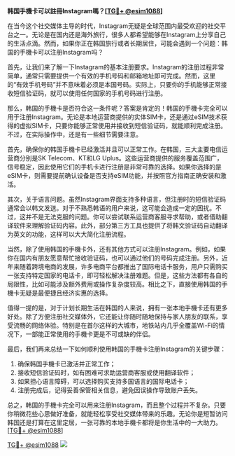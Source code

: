 **韩国手機卡可以註冊Instagram嗎？[[TG💪+ @esim1088](https://t.me/s/esim1088)]**

在当今这个社交媒体主导的时代，Instagram无疑是全球范围内最受欢迎的社交平台之一。无论是在国内还是海外旅行，很多人都希望能够在Instagram上分享自己的生活点滴。然而，如果你正在韩国旅行或者长期居住，可能会遇到一个问题：韩国的手機卡可以注册Instagram吗？

首先，让我们来了解一下Instagram的基本注册要求。Instagram的注册过程非常简单，通常只需要提供一个有效的手机号码和邮箱地址即可完成。然而，这里的“有效手机号码”并不意味着必须是本国号码。实际上，只要你的手机能够正常接收短信验证码，就可以使用任何国家的手机号码进行注册。

那么，韩国的手機卡是否符合这一条件呢？答案是肯定的！韩国的手機卡完全可以用于注册Instagram。无论是本地运营商提供的实体SIM卡，还是通过eSIM技术获得的虚拟SIM卡，只要你能够正常使用并接收到短信验证码，就能顺利完成注册。不过，在实际操作中，还是有一些细节需要注意。

首先，确保你的韩国手機卡已经激活并且可以正常工作。在韩国，三大主要电信运营商分别是SK Telecom、KT和LG Uplus。这些运营商提供的服务覆盖范围广，信号稳定，因此使用它们的手机卡进行注册是非常可靠的选择。如果你选择的是eSIM卡，则需要提前确认设备是否支持eSIM功能，并按照官方指南正确安装和激活。

其次，关于语言问题。虽然Instagram界面支持多种语言，但注册时的短信验证码通常会以韩文发送。对于不熟悉韩语的用户来说，这可能会造成一定的困扰。不过，这并不是无法克服的问题。你可以尝试联系运营商客服寻求帮助，或者借助翻译软件来理解验证码内容。此外，部分第三方工具也提供了将韩文验证码自动翻译为英文的功能，这样可以大大简化注册流程。

当然，除了使用韩国的手機卡外，还有其他方式可以注册Instagram。例如，如果你在国内有朋友愿意帮忙接收验证码，也可以通过他们的号码完成注册。另外，近年来随着跨境电商的发展，许多电商平台都推出了国际电话卡服务，用户只需购买一张支持特定国家的电话卡，即可轻松解决注册难题。但是，这些方法都有各自的局限性，比如可能涉及额外费用或操作复杂度较高。相比之下，直接使用韩国的手機卡无疑是最便捷且经济实惠的选择。

值得一提的是，对于计划长期生活在韩国的人来说，拥有一张本地手機卡还有更多好处。除了方便注册社交媒体外，它还能让你随时随地保持与家人朋友的联系，享受流畅的网络体验。特别是在首尔这样的大城市，地铁站内几乎全覆盖Wi-Fi的情况下，一部能正常使用的手機卡更是不可或缺的伴侣。

最后，我们再来总结一下如何顺利使用韩国的手機卡注册Instagram的关键步骤：
1. 确保韩国手機卡已激活并正常工作；
2. 接收短信验证码时，如有困难可求助运营商客服或使用翻译软件；
3. 如果担心语言障碍，可以选择购买支持多国语言的国际电话卡；
4. 注册完成后，记得妥善保管相关信息，避免因误操作导致账户丢失。

总之，韩国的手機卡完全可以用来注册Instagram，而且整个过程并不复杂。只要你稍微花些心思做好准备，就能轻松享受社交媒体带来的乐趣。无论你是短暂访问韩国还是打算在这里定居，一张可靠的本地手機卡都将是你生活中的一大助力。[[TG💪+ @esim1088](https://t.me/s/esim1088)]

[TG💪+ @esim1088](https://t.me/s/esim1088) ![](https://i.postimg.cc/4NQfJmqS/Snipaste-2025-05-13-00-14-12.png)